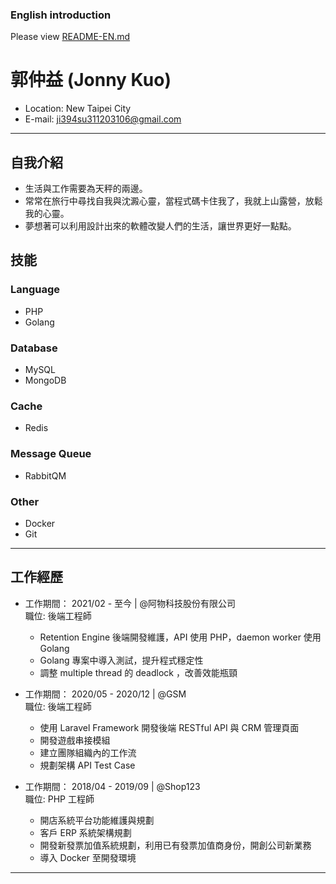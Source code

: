 ### English introduction
Please view [README-EN.md](https://github.com/jonyig/Resume/blob/main/README-EN.md)

# 郭仲益 (Jonny Kuo)

- Location: New Taipei City
- E-mail: ji394su311203106@gmail.com
<hr>

## 自我介紹
  - 生活與工作需要為天秤的兩邊。
  - 常常在旅行中尋找自我與沈澱心靈，當程式碼卡住我了，我就上山露營，放鬆我的心靈。
  - 夢想著可以利用設計出來的軟體改變人們的生活，讓世界更好一點點。
   

## 技能

### Language
- PHP
- Golang

### Database
- MySQL
- MongoDB

### Cache
- Redis

### Message Queue
- RabbitQM

### Other
- Docker
- Git

<hr>

## 工作經歷
- 工作期間： 2021/02 - 至今 | @阿物科技股份有限公司 <br>
  職位: 後端工程師 <br>
    * Retention Engine 後端開發維護，API 使用 PHP，daemon worker 使用 Golang 
    * Golang 專案中導入測試，提升程式穩定性
    * 調整 multiple thread 的 deadlock ，改善效能瓶頸
- 工作期間： 2020/05 - 2020/12 | @GSM <br>
    職位: 後端工程師 <br>
    * 使用 Laravel Framework 開發後端 RESTful API 與 CRM 管理頁面
    * 開發遊戲串接模組
    * 建立團隊組織內的工作流
    * 規劃架構 API Test Case

- 工作期間： 2018/04 - 2019/09 | @Shop123 <br>
    職位: PHP 工程師 <br>
    * 開店系統平台功能維護與規劃
    * 客戶 ERP 系統架構規劃
    * 開發新發票加值系統規劃，利用已有發票加值商身份，開創公司新業務
    * 導入 Docker 至開發環境
<hr>

 
